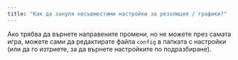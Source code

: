 ```yaml
---
title: "Как да зануля несъвместими настройки за резолюция / графики?"
---
```


Ако трябва да върнете направените промени, но не можете през самата игра, можете сами да редактирате файла `config` в папката с настройки (или да го изтриете, за да върнете настройките по подразбиране).
